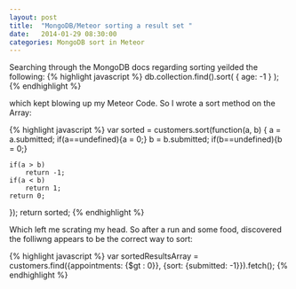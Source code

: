 ```yaml
---
layout: post
title:  "MongoDB/Meteor sorting a result set "
date:   2014-01-29 08:30:00
categories: MongoDB sort in Meteor
---
```


Searching through the MongoDB docs regarding sorting yeilded the following:
{% highlight javascript %}
db.collection.find().sort( { age: -1 } );
{% endhighlight %}

which kept blowing up my Meteor Code. So I wrote a sort method on the Array:

{% highlight javascript %}
var sorted = customers.sort(function(a, b) {
    a = a.submitted;
    if(a==undefined){a = 0;}
    b = b.submitted;
    if(b==undefined){b = 0;}

    if(a > b)
        return -1;
    if(a < b)
        return 1;
    return 0;
});
return sorted;
{% endhighlight %}

Which left me scrating my head. So after a run and some food, discovered the folliwng appears to be the correct way to sort:

{% highlight javascript %}
var sortedResultsArray = customers.find({appointments: {$gt : 0}}, {sort: {submitted: -1}}).fetch();
{% endhighlight %}

